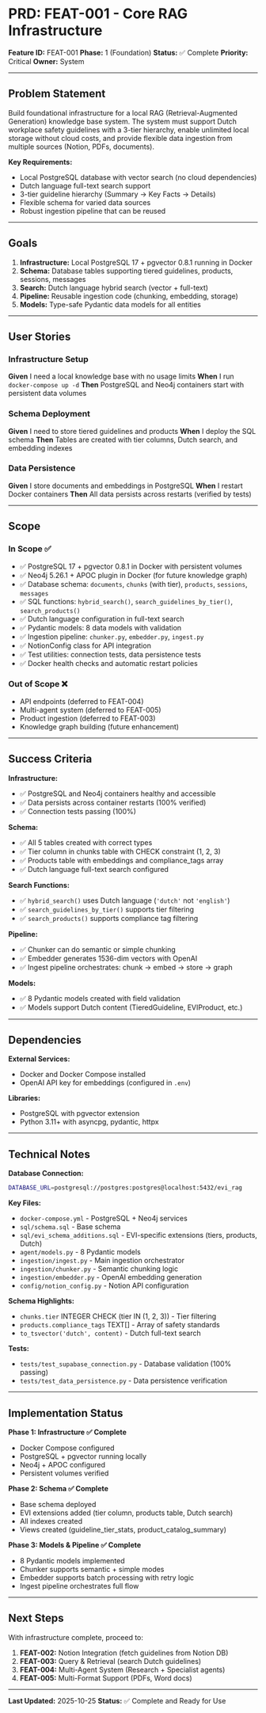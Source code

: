 # PRD: FEAT-001 - Core RAG Infrastructure

**Feature ID:** FEAT-001
**Phase:** 1 (Foundation)
**Status:** ✅ Complete
**Priority:** Critical
**Owner:** System

---

## Problem Statement

Build foundational infrastructure for a local RAG (Retrieval-Augmented Generation) knowledge base system. The system must support Dutch workplace safety guidelines with a 3-tier hierarchy, enable unlimited local storage without cloud costs, and provide flexible data ingestion from multiple sources (Notion, PDFs, documents).

**Key Requirements:**
- Local PostgreSQL database with vector search (no cloud dependencies)
- Dutch language full-text search support
- 3-tier guideline hierarchy (Summary → Key Facts → Details)
- Flexible schema for varied data sources
- Robust ingestion pipeline that can be reused

---

## Goals

1. **Infrastructure:** Local PostgreSQL 17 + pgvector 0.8.1 running in Docker
2. **Schema:** Database tables supporting tiered guidelines, products, sessions, messages
3. **Search:** Dutch language hybrid search (vector + full-text)
4. **Pipeline:** Reusable ingestion code (chunking, embedding, storage)
5. **Models:** Type-safe Pydantic data models for all entities

---

## User Stories

### Infrastructure Setup
**Given** I need a local knowledge base with no usage limits
**When** I run `docker-compose up -d`
**Then** PostgreSQL and Neo4j containers start with persistent data volumes

### Schema Deployment
**Given** I need to store tiered guidelines and products
**When** I deploy the SQL schema
**Then** Tables are created with tier columns, Dutch search, and embedding indexes

### Data Persistence
**Given** I store documents and embeddings in PostgreSQL
**When** I restart Docker containers
**Then** All data persists across restarts (verified by tests)

---

## Scope

### In Scope ✅
- ✅ PostgreSQL 17 + pgvector 0.8.1 in Docker with persistent volumes
- ✅ Neo4j 5.26.1 + APOC plugin in Docker (for future knowledge graph)
- ✅ Database schema: `documents`, `chunks` (with tier), `products`, `sessions`, `messages`
- ✅ SQL functions: `hybrid_search()`, `search_guidelines_by_tier()`, `search_products()`
- ✅ Dutch language configuration in full-text search
- ✅ Pydantic models: 8 data models with validation
- ✅ Ingestion pipeline: `chunker.py`, `embedder.py`, `ingest.py`
- ✅ NotionConfig class for API integration
- ✅ Test utilities: connection tests, data persistence tests
- ✅ Docker health checks and automatic restart policies

### Out of Scope ❌
- API endpoints (deferred to FEAT-004)
- Multi-agent system (deferred to FEAT-005)
- Product ingestion (deferred to FEAT-003)
- Knowledge graph building (future enhancement)

---

## Success Criteria

**Infrastructure:**
- ✅ PostgreSQL and Neo4j containers healthy and accessible
- ✅ Data persists across container restarts (100% verified)
- ✅ Connection tests passing (100%)

**Schema:**
- ✅ All 5 tables created with correct types
- ✅ Tier column in chunks table with CHECK constraint (1, 2, 3)
- ✅ Products table with embeddings and compliance_tags array
- ✅ Dutch language full-text search configured

**Search Functions:**
- ✅ `hybrid_search()` uses Dutch language (`'dutch'` not `'english'`)
- ✅ `search_guidelines_by_tier()` supports tier filtering
- ✅ `search_products()` supports compliance tag filtering

**Pipeline:**
- ✅ Chunker can do semantic or simple chunking
- ✅ Embedder generates 1536-dim vectors with OpenAI
- ✅ Ingest pipeline orchestrates: chunk → embed → store → graph

**Models:**
- ✅ 8 Pydantic models created with field validation
- ✅ Models support Dutch content (TieredGuideline, EVIProduct, etc.)

---

## Dependencies

**External Services:**
- Docker and Docker Compose installed
- OpenAI API key for embeddings (configured in `.env`)

**Libraries:**
- PostgreSQL with pgvector extension
- Python 3.11+ with asyncpg, pydantic, httpx

---

## Technical Notes

**Database Connection:**
```bash
DATABASE_URL=postgresql://postgres:postgres@localhost:5432/evi_rag
```

**Key Files:**
- `docker-compose.yml` - PostgreSQL + Neo4j services
- `sql/schema.sql` - Base schema
- `sql/evi_schema_additions.sql` - EVI-specific extensions (tiers, products, Dutch)
- `agent/models.py` - 8 Pydantic models
- `ingestion/ingest.py` - Main ingestion orchestrator
- `ingestion/chunker.py` - Semantic chunking logic
- `ingestion/embedder.py` - OpenAI embedding generation
- `config/notion_config.py` - Notion API configuration

**Schema Highlights:**
- `chunks.tier` INTEGER CHECK (tier IN (1, 2, 3)) - Tier filtering
- `products.compliance_tags` TEXT[] - Array of safety standards
- `to_tsvector('dutch', content)` - Dutch full-text search

**Tests:**
- `tests/test_supabase_connection.py` - Database validation (100% passing)
- `tests/test_data_persistence.py` - Data persistence verification

---

## Implementation Status

**Phase 1: Infrastructure ✅ Complete**
- Docker Compose configured
- PostgreSQL + pgvector running locally
- Neo4j + APOC configured
- Persistent volumes verified

**Phase 2: Schema ✅ Complete**
- Base schema deployed
- EVI extensions added (tier column, products table, Dutch search)
- All indexes created
- Views created (guideline_tier_stats, product_catalog_summary)

**Phase 3: Models & Pipeline ✅ Complete**
- 8 Pydantic models implemented
- Chunker supports semantic + simple modes
- Embedder supports batch processing with retry logic
- Ingest pipeline orchestrates full flow

---

## Next Steps

With infrastructure complete, proceed to:
1. **FEAT-002:** Notion Integration (fetch guidelines from Notion DB)
2. **FEAT-003:** Query & Retrieval (search Dutch guidelines)
3. **FEAT-004:** Multi-Agent System (Research + Specialist agents)
4. **FEAT-005:** Multi-Format Support (PDFs, Word docs)

---

**Last Updated:** 2025-10-25
**Status:** ✅ Complete and Ready for Use
